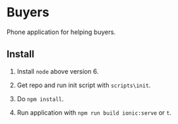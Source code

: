 # Buyers

Phone application for helping buyers.

## Install

1. Install `node` above version 6.

2. Get repo and run init script with `scripts\init`.

3. Do `npm install`.

4. Run application with `npm run build ionic:serve` or `t`.